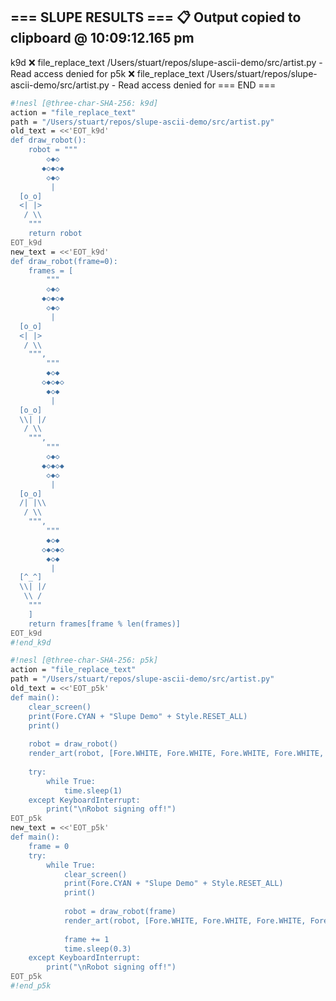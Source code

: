 === SLUPE RESULTS ===
📋 Output copied to clipboard @ 10:09:12.165 pm
---------------------
k9d ❌ file_replace_text /Users/stuart/repos/slupe-ascii-demo/src/artist.py - Read access denied for
p5k ❌ file_replace_text /Users/stuart/repos/slupe-ascii-demo/src/artist.py - Read access denied for
=== END ===
```sh nesl
#!nesl [@three-char-SHA-256: k9d]
action = "file_replace_text"
path = "/Users/stuart/repos/slupe-ascii-demo/src/artist.py"
old_text = <<'EOT_k9d'
def draw_robot():
    robot = """
        ◇◆◇
       ◆◇◆◇◆
        ◇◆◇
         |
  [o_o]
  <| |>
   / \\
    """
    return robot
EOT_k9d
new_text = <<'EOT_k9d'
def draw_robot(frame=0):
    frames = [
        """
        ◇◆◇
       ◆◇◆◇◆
        ◇◆◇
         |
  [o_o]
  <| |>
   / \\
    """,
        """
        ◆◇◆
       ◇◆◇◆◇
        ◆◇◆
         |
  [o_o]
  \\| |/
   / \\
    """,
        """
        ◇◆◇
       ◆◇◆◇◆
        ◇◆◇
         |
  [o_o]
  /| |\\
   / \\
    """,
        """
        ◆◇◆
       ◇◆◇◆◇
        ◆◇◆
         |
  [^_^]
  \\| |/
   \\ /
    """
    ]
    return frames[frame % len(frames)]
EOT_k9d
#!end_k9d
```

```sh nesl
#!nesl [@three-char-SHA-256: p5k]
action = "file_replace_text"
path = "/Users/stuart/repos/slupe-ascii-demo/src/artist.py"
old_text = <<'EOT_p5k'
def main():
    clear_screen()
    print(Fore.CYAN + "Slupe Demo" + Style.RESET_ALL)
    print()
    
    robot = draw_robot()
    render_art(robot, [Fore.WHITE, Fore.WHITE, Fore.WHITE, Fore.WHITE, Fore.YELLOW, Fore.BLUE, Fore.RED])
    
    try:
        while True:
            time.sleep(1)
    except KeyboardInterrupt:
        print("\nRobot signing off!")
EOT_p5k
new_text = <<'EOT_p5k'
def main():
    frame = 0
    try:
        while True:
            clear_screen()
            print(Fore.CYAN + "Slupe Demo" + Style.RESET_ALL)
            print()
            
            robot = draw_robot(frame)
            render_art(robot, [Fore.WHITE, Fore.WHITE, Fore.WHITE, Fore.WHITE, Fore.YELLOW, Fore.BLUE, Fore.RED])
            
            frame += 1
            time.sleep(0.3)
    except KeyboardInterrupt:
        print("\nRobot signing off!")
EOT_p5k
#!end_p5k
```